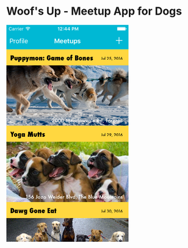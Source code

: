 # Woof's Up - Meetup App for Dogs

![Alt text](/images/WoofsUp1.png?raw=true "Main Menu")           
